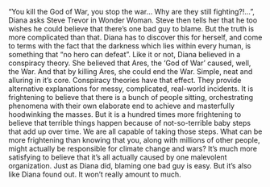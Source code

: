 <!-- TITLE: Conspiring the Calamity -->

“You kill the God of War, you stop the war… Why are they still fighting?!...”, Diana asks Steve Trevor in Wonder Woman. Steve then tells her that he too wishes he could believe that there’s one bad guy to blame. But the truth is more complicated than that. Diana has to discover this for herself, and come to terms with the fact that the darkness which lies within every human,  is something that “no hero can defeat”. 
Like it or not, Diana believed in a conspiracy theory. She believed that Ares, the ‘God of War’ caused, well, the War. And that by killing Ares, she could end the War. Simple, neat and alluring in it’s core. Conspiracy theories have that effect. They provide alternative explanations for messy, complicated, real-world incidents. It is frightening to believe that there is a bunch of people sitting, orchestrating phenomena with their own elaborate end to achieve and masterfully hoodwinking the masses.
But it is a hundred times more frightening to believe that terrible things happen because of not-so-terrible baby steps that add up over time. We are all capable of taking those steps. What can be more frightening than knowing that you, along with millions of other people, might actually be responsible for climate change and wars? It’s much more satisfying to believe that it’s all actually caused by one malevolent organization. Just as Diana did, blaming one bad guy is easy. But it’s also like Diana found out. It won’t really amount to much. 
